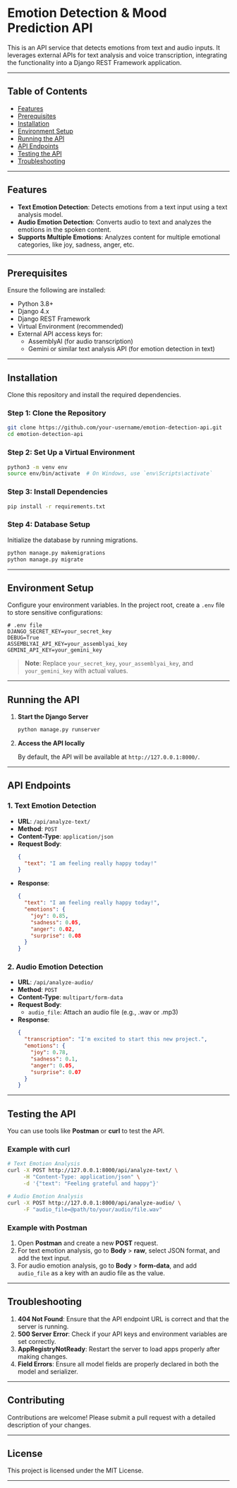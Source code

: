 # Emotion Detection & Mood Prediction API

This is an API service that detects emotions from text and audio inputs. It leverages external APIs for text analysis and voice transcription, integrating the functionality into a Django REST Framework application.

---

## Table of Contents

- [Features](#features)
- [Prerequisites](#prerequisites)
- [Installation](#installation)
- [Environment Setup](#environment-setup)
- [Running the API](#running-the-api)
- [API Endpoints](#api-endpoints)
- [Testing the API](#testing-the-api)
- [Troubleshooting](#troubleshooting)

---

## Features

- **Text Emotion Detection**: Detects emotions from a text input using a text analysis model.
- **Audio Emotion Detection**: Converts audio to text and analyzes the emotions in the spoken content.
- **Supports Multiple Emotions**: Analyzes content for multiple emotional categories, like joy, sadness, anger, etc.

---

## Prerequisites

Ensure the following are installed:

- Python 3.8+ 
- Django 4.x
- Django REST Framework
- Virtual Environment (recommended)
- External API access keys for:
  - AssemblyAI (for audio transcription)
  - Gemini or similar text analysis API (for emotion detection in text)

---

## Installation

Clone this repository and install the required dependencies.

### Step 1: Clone the Repository

```bash
git clone https://github.com/your-username/emotion-detection-api.git
cd emotion-detection-api
```

### Step 2: Set Up a Virtual Environment

```bash
python3 -m venv env
source env/bin/activate  # On Windows, use `env\Scripts\activate`
```

### Step 3: Install Dependencies

```bash
pip install -r requirements.txt
```

### Step 4: Database Setup

Initialize the database by running migrations.

```bash
python manage.py makemigrations
python manage.py migrate
```

---

## Environment Setup

Configure your environment variables. In the project root, create a `.env` file to store sensitive configurations:

```plaintext
# .env file
DJANGO_SECRET_KEY=your_secret_key
DEBUG=True
ASSEMBLYAI_API_KEY=your_assemblyai_key
GEMINI_API_KEY=your_gemini_key
```

> **Note**: Replace `your_secret_key`, `your_assemblyai_key`, and `your_gemini_key` with actual values.

---

## Running the API

1. **Start the Django Server**

   ```bash
   python manage.py runserver
   ```

2. **Access the API locally**

   By default, the API will be available at `http://127.0.0.1:8000/`.

---

## API Endpoints

### 1. **Text Emotion Detection**

   - **URL**: `/api/analyze-text/`
   - **Method**: `POST`
   - **Content-Type**: `application/json`
   - **Request Body**:
     ```json
     {
       "text": "I am feeling really happy today!"
     }
     ```
   - **Response**:
     ```json
     {
       "text": "I am feeling really happy today!",
       "emotions": {
         "joy": 0.85,
         "sadness": 0.05,
         "anger": 0.02,
         "surprise": 0.08
       }
     }
     ```

### 2. **Audio Emotion Detection**

   - **URL**: `/api/analyze-audio/`
   - **Method**: `POST`
   - **Content-Type**: `multipart/form-data`
   - **Request Body**:
     - `audio_file`: Attach an audio file (e.g., .wav or .mp3)
   - **Response**:
     ```json
     {
       "transcription": "I'm excited to start this new project.",
       "emotions": {
         "joy": 0.78,
         "sadness": 0.1,
         "anger": 0.05,
         "surprise": 0.07
       }
     }
     ```

---

## Testing the API

You can use tools like **Postman** or **curl** to test the API.

### Example with curl

```bash
# Text Emotion Analysis
curl -X POST http://127.0.0.1:8000/api/analyze-text/ \
     -H "Content-Type: application/json" \
     -d '{"text": "Feeling grateful and happy"}'
```

```bash
# Audio Emotion Analysis
curl -X POST http://127.0.0.1:8000/api/analyze-audio/ \
     -F "audio_file=@path/to/your/audio/file.wav"
```

### Example with Postman

1. Open **Postman** and create a new **POST** request.
2. For text emotion analysis, go to **Body** > **raw**, select JSON format, and add the text input.
3. For audio emotion analysis, go to **Body** > **form-data**, and add `audio_file` as a key with an audio file as the value.

---

## Troubleshooting

1. **404 Not Found**: Ensure that the API endpoint URL is correct and that the server is running.
2. **500 Server Error**: Check if your API keys and environment variables are set correctly.
3. **AppRegistryNotReady**: Restart the server to load apps properly after making changes.
4. **Field Errors**: Ensure all model fields are properly declared in both the model and serializer.

---

## Contributing

Contributions are welcome! Please submit a pull request with a detailed description of your changes.

---

## License

This project is licensed under the MIT License.

---
